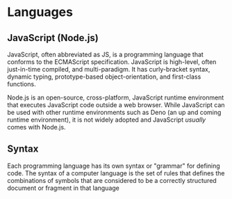 # Languages

## JavaScript (Node.js)

JavaScript, often abbreviated as JS, is a programming language that conforms to the ECMAScript specification. JavaScript is high-level, often just-in-time compiled, and multi-paradigm. It has curly-bracket syntax, dynamic typing, prototype-based object-orientation, and first-class functions.

Node.js is an open-source, cross-platform, JavaScript runtime environment that executes JavaScript code outside a web browser. While JavaScript can be used with other runtime environments such as Deno (an up and coming runtime environment), it is not widely adopted and JavaScript *usually* comes with Node.js.

## Syntax

Each programming language has its own syntax or "grammar" for defining code. The syntax of a computer language is the set of rules that defines the combinations of symbols that are considered to be a correctly structured document or fragment in that language
